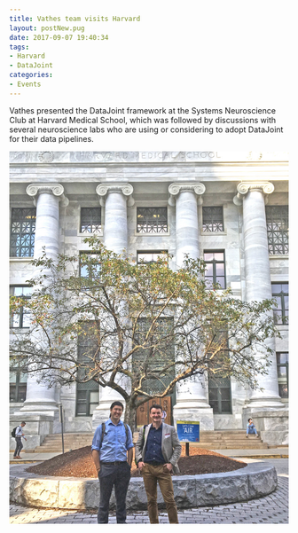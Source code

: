 ```yaml
---
title: Vathes team visits Harvard
layout: postNew.pug
date: 2017-09-07 19:40:34
tags:
- Harvard
- DataJoint
categories: 
- Events
---
```

Vathes presented the DataJoint framework at the Systems Neuroscience Club at Harvard Medical School, which was followed by discussions with several neuroscience labs who are using or considering to adopt DataJoint for their data pipelines.

![alt text](./static/posts/Vathes-team-visits-Harvard/harvardvisit.jpg "Dimitri and Edgar in front of the Harvard Medical School")

<!-- more -->